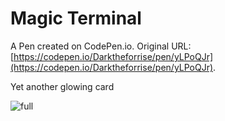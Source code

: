 # Magic Terminal

A Pen created on CodePen.io. Original URL: [https://codepen.io/Darktheforrise/pen/yLPoQJr](https://codepen.io/Darktheforrise/pen/yLPoQJr).

Yet another glowing card

![full](https://user-images.githubusercontent.com/83316880/154683153-df653389-aebc-4dad-b624-3e54c0a956b9.png)
